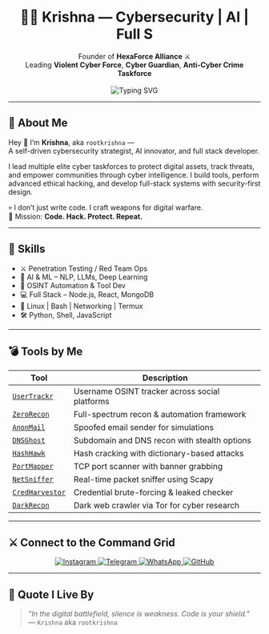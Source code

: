 <h1 align="center">👨‍💻 Krishna — Cybersecurity | AI | Full S</h1>

<p align="center">
  Founder of <strong>HexaForce Alliance</strong> ⚔️<br>
  Leading <strong>Violent Cyber Force</strong>, <strong>Cyber Guardian</strong>, <strong>Anti-Cyber Crime Taskforce</strong><br><br>
  <img src="https://readme-typing-svg.demolab.com?font=Fira+Code&size=22&pause=1000&center=true&vCenter=true&color=F700FF&width=500&lines=Ethical+Hacker;AI+Engineer;Full+Stack+Developer;Founder+and+Cyber+Commander" alt="Typing SVG" />
</p>

---

## 🧠 About Me

Hey 👋 I’m **Krishna**, aka `rootkrishna` —  
A self-driven cybersecurity strategist, AI innovator, and full stack developer.

I lead multiple elite cyber taskforces to protect digital assets, track threats, and empower communities through cyber intelligence. I build tools, perform advanced ethical hacking, and develop full-stack systems with security-first design.

💀 I don’t just write code. I craft weapons for digital warfare.  
🧠 Mission: **Code. Hack. Protect. Repeat.**

---

## 💼 Skills

- ⚔️ Penetration Testing / Red Team Ops  
- 🤖 AI & ML – NLP, LLMs, Deep Learning  
- 🧠 OSINT Automation & Tool Dev  
- 💻 Full Stack – Node.js, React, MongoDB  
- 🐧 Linux | Bash | Networking | Termux  
- 🛠️ Python, Shell, JavaScript

---

## 💣 Tools by Me

| Tool | Description |
|------|-------------|
| [`UserTrackr`](https://github.com/rootkrishna/UserTrackr) | Username OSINT tracker across social platforms |
| [`ZeroRecon`](https://github.com/rootkrishna/ZeroRecon) | Full-spectrum recon & automation framework |
| [`AnonMail`](https://github.com/rootkrishna/AnonMail-Spoofed-Email-Sender) | Spoofed email sender for simulations |
| [`DNSGhost`](https://github.com/rootkrishna/DNSGhost) | Subdomain and DNS recon with stealth options |
| [`HashHawk`](https://github.com/rootkrishna/HashHawk) | Hash cracking with dictionary-based attacks |
| [`PortMapper`](https://github.com/rootkrishna/PortMapper-) | TCP port scanner with banner grabbing |
| [`NetSniffer`](https://github.com/rootkrishna/NetSniffer---Advanced-Real-Time-Packet-Sniffing-Tool-by-KRISHNA) | Real-time packet sniffer using Scapy |
| [`CredHarvestor`](https://github.com/rootkrishna/CredHarvestor) | Credential brute-forcing & leaked checker |
| [`DarkRecon`](https://github.com/rootkrishna/DarkRecon-Dark-Web-OSINT-Crawler) | Dark web crawler via Tor for cyber research |

---

## ⚔️ Connect to the Command Grid

<p align="center">
  <a href="https://instagram.com/root_krishna" target="_blank">
    <img src="https://img.shields.io/badge/Instagram-Follow-E4405F?style=for-the-badge&logo=instagram&logoColor=white" alt="Instagram" />
  </a>
  <a href="https://t.me/ROOT_KRISHNA" target="_blank">
    <img src="https://img.shields.io/badge/Telegram-Message-2CA5E0?style=for-the-badge&logo=telegram&logoColor=white" alt="Telegram" />
  </a>
  <a href="https://whatsapp.com/channel/0029Vb5ptqPJEN34FlgXc25" target="_blank">
    <img src="https://img.shields.io/badge/WhatsApp-Channel-25D366?style=for-the-badge&logo=whatsapp&logoColor=white" alt="WhatsApp" />
  </a>
  <a href="https://github.com/rootkrishna" target="_blank">
    <img src="https://img.shields.io/badge/GitHub-Profile-181717?style=for-the-badge&logo=github&logoColor=white" alt="GitHub" />
  </a>
</p>

---

## 💬 Quote I Live By

> *"In the digital battlefield, silence is weakness. Code is your shield."*  
> — `Krishna` aka `rootkrishna`
